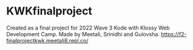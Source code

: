 # KWKfinalproject
Created as a final project for 2022 Wave 3 Kode with Klossy Web Development Camp.
Made by Meetali, Srinidhi and Gulovsha.
https://f2-finalprojectkwk.meetali8.repl.co/
